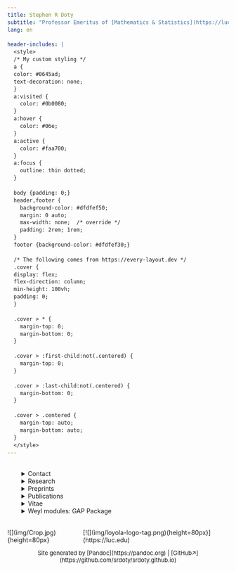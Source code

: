```yaml
---
title: Stephen R Doty
subtitle: "Professor Emeritus of [Mathematics & Statistics](https://luc.edu/math), [Computer Science](https://luc.edu/cs)"
lang: en

header-includes: |
  <style>
  /* My custom styling */
  a {
  color: #0645ad;
  text-decoration: none;
  }
  a:visited {
    color: #0b0080;
  }
  a:hover {
    color: #06e;
  }
  a:active {
    color: #faa700;
  }
  a:focus {
    outline: thin dotted;
  }
  
  body {padding: 0;}
  header,footer {
    background-color: #dfdfef50;
    margin: 0 auto;
    max-width: none;  /* override */
    padding: 2rem; 1rem;
  }
  footer {background-color: #dfdfef30;}
  
  /* The following comes from https://every-layout.dev */
  .cover {
  display: flex;
  flex-direction: column;
  min-height: 100vh;
  padding: 0;
  }

  .cover > * {
    margin-top: 0;
    margin-bottom: 0;
  }

  .cover > :first-child:not(.centered) {
    margin-top: 0;
  }

  .cover > :last-child:not(.centered) {
    margin-bottom: 0;
  }

  .cover > .centered {
    margin-top: auto;
    margin-bottom: auto;
  }
  </style>
---
```


<div class="cover">

<div style="margin: 2rem; auto;">
<details>
<summary>Contact</summary>

- **Email:** doty AT math DOT luc DOT edu, sdoty AT luc DOT edu.

- **Mailing address:** (Anything important should be sent by email.)
  <address>
  Department of Mathematics and Statistics, Loyola University Chicago,
  Chicago, IL 60660 USA.
  </address>

</details>


<details>
<summary>Research</summary>
I'm interested in algebraic
[representation theory](https://en.wikipedia.org/wiki/Representation_theory),
including for instance representations of:

- algebraic groups
- finite-dimensional algebras
- groups of Lie type
- Lie algebras
- quantum groups.

Some specialized topics of interest include:

- Schur-Weyl duality
- Schur algebras
- Hecke algebras
- quasihereditary algebras
- cellular algebras
- diagram algebras
- quantized enveloping algebras.
</details>


<details>
<summary>Preprints</summary>

My preprints on the [arXiv](https://arxiv.org/a/doty_s_1).

</details>


<details>
<summary>Publications</summary>

- [HTML list](pubs/pubs.html)
- [ORCID](https://orcid.org/0000-0003-3927-3009) page
- [Google Scholar](https://scholar.google.com/citations?user=t-PZ_dEAAAAJ&hl=en)
  page
- [Math Reviews](https://mathscinet-ams-org.flagship.luc.edu/mathscinet/search/publications.html?pg1=INDI&s1=59395)
 listings

</details>

<details>
<summary>Vitae</summary>

- **Currently:** Professor Emeritus, Loyola University Chicago
- **1994-2020:** Professor, Loyola University Chicago
- **1987-1994:** Assistant and Associate Professor, Loyola University Chicago
- **1985-1987:** Kenna Assistant Professor, University of Note Dame
- **1982-1985:** Acting Assistant Professor, University of Washington
- **1982:** PhD, Mathematics, University of Notre Dame (Advisor: W J Wong)

</details>


<details>
<summary>Weyl modules: GAP Package</summary>

A [GAP](https://www.gap-system.org/) package supporting computations with Weyl modules and simple modules for a given simply-connected, semisimple, algebraic group in positive characteristic. The package computes submodule structure, simple characters, and decomposition numbers. The package also has some (limited) support for Schur algebras and symmetric groups.  Current version is **Version 1.1**.

- Version 1.1: [GAP-files](weyl/version_1.1/weylmod.zip), [User-manual](weyl/version_1.1/manual.pdf) (bug fix; manual didn't change)

- Version 1.0: [GAP-files](weyl/version_1.0/weylmod.zip), [User-manual](weyl/version_1.0/manual.pdf)

- Version 0.5: [GAP-files](weyl/version_0.5/weylmod.zip), [User-manual](weyl/version_0.5/manual.pdf)

To try the software, download the GAP-files (a zip archive) and unpack it somewhere. It should unpack into three files (weyl.g, weylmod.gd, and weylmod.gi).  From the same folder where you unpacked those files, initiate GAP by typing:

    $ gap weyl.g

in a command shell. This will load the package into GAP's memory, and you should now be able to test the commands. Alternatively, you can start a GAP session as usual and then load the package by typing the GAP command:

    gap> Read( "weyl.g" );

if you initiated the GAP session from the same folder containing the file "weyl.g".  If not, you will need to tell GAP what path to use or specify a pathname on the Read command (and perhaps edit the file "weyl.g" to contain correct pathnames as well).

Please report any problems.
</details>
</div>

<div>
<footer style="display: flex;">
<span>
![](img/Crop.jpg){height=80px}
</span>
<span style="flex: auto;"></span>
<span>
[![](img/loyola-logo-tag.png){height=80px}](https://luc.edu)
</span>
</footer>
<p style="text-align: center; font-size: small;">
Site generated by [Pandoc](https://pandoc.org) |
[GitHub&nearr;](https://github.com/srdoty/srdoty.github.io)
</p>
</div>

</div>